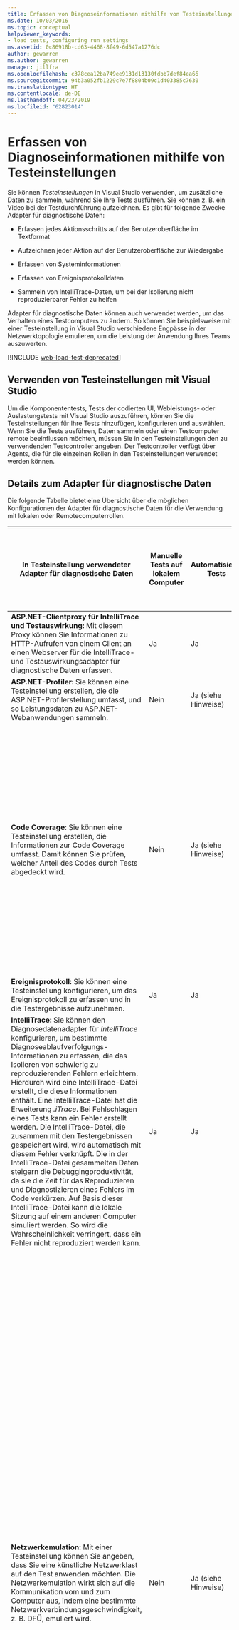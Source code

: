 ```yaml
---
title: Erfassen von Diagnoseinformationen mithilfe von Testeinstellungen
ms.date: 10/03/2016
ms.topic: conceptual
helpviewer_keywords:
- load tests, configuring run settings
ms.assetid: 0c86918b-cd63-4468-8f49-6d547a1276dc
author: gewarren
ms.author: gewarren
manager: jillfra
ms.openlocfilehash: c378cea12ba749ee9131d13130fdbb7def84ea66
ms.sourcegitcommit: 94b3a052fb1229c7e7f8804b09c1d403385c7630
ms.translationtype: HT
ms.contentlocale: de-DE
ms.lasthandoff: 04/23/2019
ms.locfileid: "62823014"
---
```

# <a name="collect-diagnostic-information-using-test-settings"></a>Erfassen von Diagnoseinformationen mithilfe von Testeinstellungen

Sie können *Testeinstellungen* in Visual Studio verwenden, um zusätzliche Daten zu sammeln, während Sie Ihre Tests ausführen. Sie können z. B. ein Video bei der Testdurchführung aufzeichnen. Es gibt für folgende Zwecke Adapter für diagnostische Daten:

- Erfassen jedes Aktionsschritts auf der Benutzeroberfläche im Textformat

- Aufzeichnen jeder Aktion auf der Benutzeroberfläche zur Wiedergabe

- Erfassen von Systeminformationen

- Erfassen von Ereignisprotokolldaten

- Sammeln von IntelliTrace-Daten, um bei der Isolierung nicht reproduzierbarer Fehler zu helfen

Adapter für diagnostische Daten können auch verwendet werden, um das Verhalten eines Testcomputers zu ändern. So können Sie beispielsweise mit einer Testeinstellung in Visual Studio verschiedene Engpässe in der Netzwerktopologie emulieren, um die Leistung der Anwendung Ihres Teams auszuwerten.

[!INCLUDE [web-load-test-deprecated](includes/web-load-test-deprecated.md)]

## <a name="use-test-settings-with-visual-studio"></a>Verwenden von Testeinstellungen mit Visual Studio

Um die Komponententests, Tests der codierten UI, Webleistungs- oder Auslastungstests mit Visual Studio auszuführen, können Sie die Testeinstellungen für Ihre Tests hinzufügen, konfigurieren und auswählen. Wenn Sie die Tests ausführen, Daten sammeln oder einen Testcomputer remote beeinflussen möchten, müssen Sie in den Testeinstellungen den zu verwendenden Testcontroller angeben. Der Testcontroller verfügt über Agents, die für die einzelnen Rollen in den Testeinstellungen verwendet werden können.

## <a name="diagnostic-data-adapter-details"></a>Details zum Adapter für diagnostische Daten

Die folgende Tabelle bietet eine Übersicht über die möglichen Konfigurationen der Adapter für diagnostische Daten für die Verwendung mit lokalen oder Remotecomputerrollen.

|In Testeinstellung verwendeter Adapter für diagnostische Daten|Manuelle Tests auf lokalem Computer|Automatisierte Tests|Manuelle Tests: Sammeln von Daten mit mehreren Rollen und einer Umgebung|Hinweise|
|-|-|-|-|-|
|**ASP.NET-Clientproxy für IntelliTrace und Testauswirkung:** Mit diesem Proxy können Sie Informationen zu HTTP-Aufrufen von einem Client an einen Webserver für die IntelliTrace- und Testauswirkungsadapter für diagnostische Daten erfassen.|Ja|Ja|Ja|Verwenden Sie diesen Proxy nur, wenn als Clientrolle der Diagnosedatenadapter IntelliTrace oder der Diagnosedatenadapter Testauswirkung ausgewählt ist.|
|**ASP.NET-Profiler:** Sie können eine Testeinstellung erstellen, die die ASP.NET-Profilerstellung umfasst, und so Leistungsdaten zu ASP.NET-Webanwendungen sammeln.|Nein|Ja (siehe Hinweise)|Nein|Dieser Adapter für diagnostische Daten wird nur bei der Ausführung von Auslastungstests mit Visual Studio unterstützt.|
|**Code Coverage**: Sie können eine Testeinstellung erstellen, die Informationen zur Code Coverage umfasst. Damit können Sie prüfen, welcher Anteil des Codes durch Tests abgedeckt wird.|Nein|Ja (siehe Hinweise)|Nein|Sie können die Code Coverage nur verwenden, wenn Sie einen automatisierten Test über Visual Studio oder *mstest.exe* ausführen, und nur auf dem Computer, auf dem der Test ausgeführt wird. Remoteauflistung wird nicht unterstützt.<br />Code Coverage-Daten können nicht gesammelt werden, wenn Sie auch die Testeinstellung zum Erfassen von IntelliTrace-Informationen konfiguriert haben. **Hinweis**:  Dieser Adapter für diagnostische Daten gilt nur für Visual Studio-Testeinstellungen. Er wird nicht für Testeinstellungen in Microsoft Test Manager verwendet. Außerdem ist dieser Adapter für Kompatibilitätszwecke mit Visual Studio 2010-Testprojekten vorgesehen. **Hinweis**:  Um Kompatibilität zu erreichen, gilt die Code Coverage dann, wenn automatisierte Tests von Microsoft Test Manager oder auf einem Remote-Test-Agent von Visual Studio mithilfe des älteren MSTest-Runners ausgeführt werden.|
|**Ereignisprotokoll:** Sie können eine Testeinstellung konfigurieren, um das Ereignisprotokoll zu erfassen und in die Testergebnisse aufzunehmen.|Ja|Ja|Ja||
|**IntelliTrace:** Sie können den Diagnosedatenadapter für *IntelliTrace* konfigurieren, um bestimmte Diagnoseablaufverfolgungs-Informationen zu erfassen, die das Isolieren von schwierig zu reproduzierenden Fehlern erleichtern. Hierdurch wird eine IntelliTrace-Datei erstellt, die diese Informationen enthält. Eine IntelliTrace-Datei hat die Erweiterung *.iTrace*. Bei Fehlschlagen eines Tests kann ein Fehler erstellt werden. Die IntelliTrace-Datei, die zusammen mit den Testergebnissen gespeichert wird, wird automatisch mit diesem Fehler verknüpft. Die in der IntelliTrace-Datei gesammelten Daten steigern die Debuggingproduktivität, da sie die Zeit für das Reproduzieren und Diagnostizieren eines Fehlers im Code verkürzen. Auf Basis dieser IntelliTrace-Datei kann die lokale Sitzung auf einem anderen Computer simuliert werden. So wird die Wahrscheinlichkeit verringert, dass ein Fehler nicht reproduziert werden kann.|Ja|Ja|Ja|Wenn Sie das Sammeln von IntelliTrace-Daten aktivieren, können keine Code Coverage-Daten gesammelt werden.<br />– Wenn Sie IntelliTrace für eine Webclientrolle verwenden, müssen Sie auch den Adapter für diagnostische Daten für den ASP.NET-Clientproxy für IntelliTrace und für die Testauswirkung auswählen.<br />– Nur die folgenden Versionen von IIS werden unterstützt: IIS 7.0, IIS 7.5 und IIS 8.0.|
|**Netzwerkemulation:** Mit einer Testeinstellung können Sie angeben, dass Sie eine künstliche Netzwerklast auf den Test anwenden möchten. Die Netzwerkemulation wirkt sich auf die Kommunikation vom und zum Computer aus, indem eine bestimmte Netzwerkverbindungsgeschwindigkeit, z. B. DFÜ, emuliert wird. |Nein|Ja (siehe Hinweise)|Nein|Sie können den Adapter für diagnostische Daten für die Netzwerkemulation für eine Client- oder Serverrolle verwenden. Sie müssen den Adapter nicht in diesen beiden Rollen verwenden, die miteinander kommunizieren. **Hinweis**:  Dieser Adapter für diagnostische Daten gilt nur für Visual Studio-Testeinstellungen. Er wird nicht für Testeinstellungen in Microsoft Test Manager verwendet. **Hinweis**:  Die Netzwerkemulation kann nicht verwendet werden, um die Netzwerkverbindungsgeschwindigkeit zu erhöhen. **Warnung:**  Wenn Sie den Adapter für diagnostische Daten für die Netzwerkemulation in die Testeinstellungen einschließen und beabsichtigen, den Adapter auf dem lokalen Computer zu verwenden, müssen Sie auch den Netzwerkemulationstreiber an einen Netzwerkadapter des Computers binden. Der Netzwerkemulationstreiber ist erforderlich, damit der Adapter für diagnostische Daten für die Netzwerkemulation funktioniert. Sie haben zwei Möglichkeiten, den Netzwerkemulationstreiber zu installieren und an den Adapter zu binden: <ul><li>**Netzwerkemulationstreiber, die mit dem Test-Agent von Microsoft Visual Studio installiert wurden:** Der Test-Agent von Visual Studio kann auf Remotecomputern und lokalen Computern verwendet werden. Wenn Sie Visual Studio Test Agent installieren, schließt der Installationsvorgang einen Konfigurationsschritt ein, bei dem der Netzwerkemulationstreiber an die Netzwerkkarte gebunden wird. Weitere Informationen finden Sie unter [Installieren und Konfigurieren von Test-Agents](../test/lab-management/install-configure-test-agents.md).</li><li>**Netzwerkemulationstreiber, die mit Microsoft Visual Studio Test Professional installiert wurden:** Wenn Sie die Netzwerkemulation zum ersten Mal verwenden, werden Sie aufgefordert, den Netzwerkemulationstreiber mit einer Netzwerkkarte zu verbinden.</li></ul> Sie können den Netzwerkemulationstreiber auch über die Befehlszeile auf dem lokalen Computer installieren, ohne den Visual Studio-Test-Agent zu installieren. Verwenden Sie hierzu folgenden Befehl: **VSTestConfig NETWORKEMULATION /install** **Warnung:**  Der Netzwerkemulationsadapter wird von Auslastungstests ignoriert. Stattdessen verwenden Auslastungstests die Einstellungen, die in der Netzwerkmischung des Auslastungstestszenarios angegeben sind.|
|**Systeminformationen:** Sie können eine Testeinstellung einrichten, um die Systeminformationen zum Computer einzuschließen, auf dem der Test ausgeführt wird.|Ja|Ja|Ja||
|**Testwirkungen:** Sie können Informationen zu den Methoden des Anwendungscodes erfassen, die beim Ausführen eines Testfalls verwendet wurden. Diese können zusammen mit von Entwicklern am Anwendungscode vorgenommenen Änderungen verwendet werden, um zu ermitteln, auf welche Tests sich diese Entwicklungsänderungen ausgewirkt haben.|Ja|Ja|Ja|– Wenn Sie Testauswirkungsdaten für eine Webclientrolle erfassen, müssen Sie auch den Diagnosedatenadapter ASP.NET-Clientproxy für IntelliTrace und Testauswirkung auswählen.<br />– Nur die folgenden Versionen von IIS werden unterstützt: IIS 7.0, IIS 7.5 und IIS 8.0.|
|**Videorekorder:** Sie können beim Ausführen eines Tests eine Videoaufzeichnung der Desktopsitzung erstellen. Das Video kann anderen Teammitgliedern helfen, Anwendungsprobleme zu isolieren, die schwer reproduzierbar sind.|Ja|Ja (siehe Hinweise)|Ja|Wenn Sie die Ausführung der Test-Agent-Software als Prozess statt als Dienst aktivieren, können Sie beim Ausführen von automatisierten Tests eine Videoaufzeichnung erstellen.|